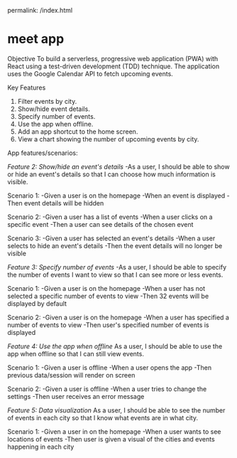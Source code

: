 permalink: /index.html

# meet app

Objective
To build a serverless, progressive web application (PWA) with React using a test-driven
development (TDD) technique. The application uses the Google Calendar API to fetch
upcoming events.

Key Features
1. Filter events by city.
2. Show/hide event details.
3. Specify number of events.
4. Use the app when offline.
5. Add an app shortcut to the home screen.
6. View a chart showing the number of upcoming events by city.

App features/scenarios:

*Feature 2: Show/hide an event's details*
-As a user, I should be able to show or hide an event's details so that I can choose how much information is visible.

Scenario 1: 
-Given a user is on the homepage
-When an event is displayed
-Then event details will be hidden

Scenario 2:
-Given a user has a list of events
-When a user clicks on a specific event
-Then a user can see details of the chosen event

Scenario 3:
-Given a user has selected an event's details
-When a user selects to hide an event's details
-Then the event details will no longer be visible

*Feature 3: Specify number of events*
-As a user, I should be able to specify the number of events I want to view so that I can see more or less events.

Scenario 1: 
-Given a user is on the homepage
-When a user has not selected a specific number of events to view
-Then 32 events will be displayed by default

Scenario 2:
-Given a user is on the homepage
-When a user has specified a number of events to view
-Then user's specified number of events is displayed

*Feature 4: Use the app when offline*
As a user, I should be able to use the app when offline so that I can still view events.

Scenario 1: 
-Given a user is offline
-When a user opens the app
-Then previous data/session will render on screen

Scenario 2:
-Given a user is offline
-When a user tries to change the settings
-Then user receives an error message

*Feature 5: Data visualization*
As a user, I should be able to see the number of events in each city so that I know what events are in what city.

Scenario 1:
-Given a user in on the homepage
-When a user wants to see locations of events
-Then user is given a visual of the cities and events happening in each city
